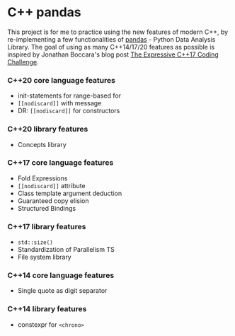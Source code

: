 # C++ pandas
This project is for me to practice using the new features of modern C++, by re-implementing a few functionalities of [pandas](https://pandas.pydata.org/) - Python Data Analysis Library. The goal of using as many C++14/17/20 features as possible is inspired by Jonathan Boccara's blog post [The Expressive C++17 Coding Challenge](https://www.fluentcpp.com/2017/09/25/expressive-cpp17-coding-challenge/).

### C++20 core language features
- init-statements for range-based for
- `[[nodiscard]]` with message
- DR: `[[nodiscard]]` for constructors

### C++20 library features
- Concepts library

### C++17 core language features
- Fold Expressions
- `[[nodiscard]]` attribute
- Class template argument deduction
- Guaranteed copy elision
- Structured Bindings

### C++17 library features
- `std::size()`
- Standardization of Parallelism TS
- File system library

### C++14 core language features
- Single quote as digit separator

### C++14 library features
- constexpr for `<chrono>`
